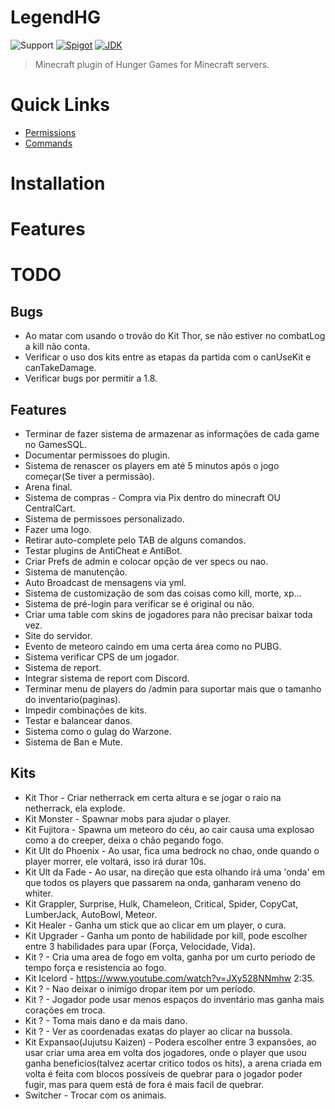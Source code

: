 # LegendHG

![Support](https://img.shields.io/badge/Minecraft-1.7--1.8-green.svg)
[![Spigot](https://img.shields.io/badge/PaperSport-1.8.8-yellow.svg)](https://www.spigotmc.org/resources/nametagedit.3836/)
[![JDK](https://img.shields.io/badge/JDK-1.8-blue.svg)](https://jdk.java.net/java-se-ri/8-MR3)

> Minecraft plugin of Hunger Games for Minecraft servers.

# Quick Links
* [Permissions](documentation/Permissions.creole)
* [Commands](documentation/Commands.creole)

# Installation

# Features

# TODO

## Bugs

- Ao matar com usando o trovão do Kit Thor, se não estiver no combatLog a kill não conta.
- Verificar o uso dos kits entre as etapas da partida com o canUseKit e canTakeDamage.
- Verificar bugs por permitir a 1.8.

## Features

- Terminar de fazer sistema de armazenar as informações de cada game no GamesSQL.
- Documentar permissoes do plugin.
- Sistema de renascer os players em até 5 minutos após o jogo começar(Se tiver a permissão).
- Arena final.
- Sistema de compras - Compra via Pix dentro do minecraft OU CentralCart.
- Sistema de permissoes personalizado.
- Fazer uma logo.
- Retirar auto-complete pelo TAB de alguns comandos.
- Testar plugins de AntiCheat e AntiBot.
- Criar Prefs de admin e colocar opção de ver specs ou nao.
- Sistema de manutenção.
- Auto Broadcast de mensagens via yml.
- Sistema de customização de som das coisas como kill, morte, xp...
- Sistema de pré-login para verificar se é original ou não.
- Criar uma table com skins de jogadores para não precisar baixar toda vez.
- Site do servidor.
- Evento de meteoro caindo em uma certa área como no PUBG.
- Sistema verificar CPS de um jogador.
- Sistema de report.
- Integrar sistema de report com Discord.
- Terminar menu de players do /admin para suportar mais que o tamanho do inventario(paginas).
- Impedir combinações de kits.
- Testar e balancear danos.
- Sistema como o gulag do Warzone.
- Sistema de Ban e Mute.

## Kits

- Kit Thor - Criar netherrack em certa altura e se jogar o raio na netherrack, ela explode.
- Kit Monster - Spawnar mobs para ajudar o player.
- Kit Fujitora - Spawna um meteoro do céu, ao cair causa uma explosao como a do creeper, deixa o chão pegando fogo.
- Kit Ult do Phoenix - Ao usar, fica uma bedrock no chao, onde quando o player morrer, ele voltará, isso irá durar 10s.
- Kit Ult da Fade - Ao usar, na direção que esta olhando irá uma 'onda' em que todos os players que passarem na onda, ganharam veneno do whiter.
- Kit Grappler, Surprise, Hulk, Chameleon, Critical, Spider, CopyCat, LumberJack, AutoBowl, Meteor.
- Kit Healer - Ganha um stick que ao clicar em um player, o cura.
- Kit Upgrader - Ganha um ponto de habilidade por kill, pode escolher entre 3 habilidades para upar (Força, Velocidade, Vida).
- Kit ? - Cria uma area de fogo em volta, ganha por um curto periodo de tempo força e resistencia ao fogo.
- Kit Icelord - https://www.youtube.com/watch?v=JXy528NNmhw 2:35.
- Kit ? - Nao deixar o inimigo dropar item por um período.
- Kit ? - Jogador pode usar menos espaços do inventário mas ganha mais corações em troca.
- Kit ? - Toma mais dano e da mais dano.
- Kit ? - Ver as coordenadas exatas do player ao clicar na bussola.
- Kit Expansao(Jujutsu Kaizen) - Podera escolher entre 3 expansões, ao usar criar uma area em volta dos jogadores, onde o player que usou ganha beneficios(talvez acertar critico todos os hits), a arena criada em volta é feita com blocos possíveis de quebrar para o jogador poder fugir, mas para quem está de fora é mais facil de quebrar.
- Switcher - Trocar com os animais.
